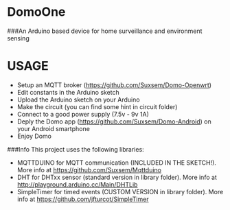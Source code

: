 # **DomoOne**

###An Arduino based device for home surveillance and environment sensing

# **USAGE**

- Setup an MQTT broker (https://github.com/Suxsem/Domo-Openwrt)
- Edit constants in the Arduino sketch
- Upload the Arduino sketch on your Arduino
- Make the circuit (you can find some hint in circuit folder)
- Connect to a good power supply (7.5v - 9v 1A)
- Deply the Domo app (https://github.com/Suxsem/Domo-Android) on your Android smartphone
- Enjoy Domo

###Info
This project uses the following libraries:
- MQTTDUINO for MQTT communication (INCLUDED IN THE SKETCH!). More info at https://github.com/Suxsem/Mqttduino
- DHT for DHTxx sensor (standard version in library folder). More info at http://playground.arduino.cc/Main/DHTLib
- SimpleTimer for timed events (CUSTOM VERSION in library folder). More info at https://github.com/jfturcot/SimpleTimer